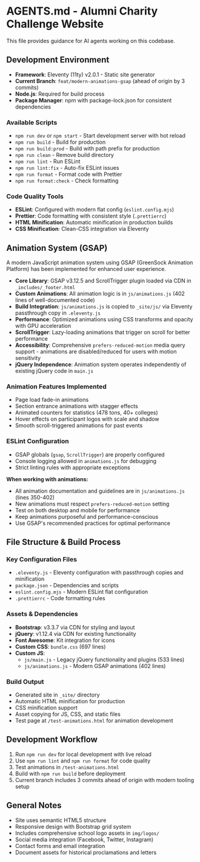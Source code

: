# AGENTS.md - Alumni Charity Challenge Website

This file provides guidance for AI agents working on this codebase.

## Development Environment

- **Framework**: Eleventy (11ty) v2.0.1 - Static site generator
- **Current Branch**: `feat/modern-animations-gsap` (ahead of origin by 3 commits)
- **Node.js**: Required for build process
- **Package Manager**: npm with package-lock.json for consistent dependencies

### Available Scripts

- `npm run dev` or `npm start` - Start development server with hot reload
- `npm run build` - Build for production
- `npm run build:prod` - Build with path prefix for production
- `npm run clean` - Remove build directory
- `npm run lint` - Run ESLint
- `npm run lint:fix` - Auto-fix ESLint issues
- `npm run format` - Format code with Prettier
- `npm run format:check` - Check formatting

### Code Quality Tools

- **ESLint**: Configured with modern flat config (`eslint.config.mjs`)
- **Prettier**: Code formatting with consistent style (`.prettierrc`)
- **HTML Minification**: Automatic minification in production builds
- **CSS Minification**: Clean-CSS integration via Eleventy

## Animation System (GSAP)

A modern JavaScript animation system using GSAP (GreenSock Animation Platform) has been implemented for enhanced user experience.

- **Core Library**: GSAP v3.12.5 and ScrollTrigger plugin loaded via CDN in `_includes/_footer.html`
- **Custom Animations**: All animation logic is in `js/animations.js` (402 lines of well-documented code)
- **Build Integration**: `js/animations.js` is copied to `_site/js/` via Eleventy passthrough copy in `.eleventy.js`
- **Performance**: Optimized animations using CSS transforms and opacity with GPU acceleration
- **ScrollTrigger**: Lazy-loading animations that trigger on scroll for better performance
- **Accessibility**: Comprehensive `prefers-reduced-motion` media query support - animations are disabled/reduced for users with motion sensitivity
- **jQuery Independence**: Animation system operates independently of existing jQuery code in `main.js`

### Animation Features Implemented

- Page load fade-in animations
- Section entrance animations with stagger effects
- Animated counters for statistics (478 tons, 40+ colleges)
- Hover effects on participant logos with scale and shadow
- Smooth scroll-triggered animations for past events

### ESLint Configuration

- GSAP globals (`gsap`, `ScrollTrigger`) are properly configured
- Console logging allowed in `animations.js` for debugging
- Strict linting rules with appropriate exceptions

**When working with animations:**

- All animation documentation and guidelines are in `js/animations.js` (lines 350-402)
- New animations must respect `prefers-reduced-motion` setting
- Test on both desktop and mobile for performance
- Keep animations purposeful and performance-conscious
- Use GSAP's recommended practices for optimal performance

## File Structure & Build Process

### Key Configuration Files

- `.eleventy.js` - Eleventy configuration with passthrough copies and minification
- `package.json` - Dependencies and scripts
- `eslint.config.mjs` - Modern ESLint flat configuration
- `.prettierrc` - Code formatting rules

### Assets & Dependencies

- **Bootstrap**: v3.3.7 via CDN for styling and layout
- **jQuery**: v1.12.4 via CDN for existing functionality
- **Font Awesome**: Kit integration for icons
- **Custom CSS**: `bundle.css` (697 lines)
- **Custom JS**:
  - `js/main.js` - Legacy jQuery functionality and plugins (533 lines)
  - `js/animations.js` - Modern GSAP animations (402 lines)

### Build Output

- Generated site in `_site/` directory
- Automatic HTML minification for production
- CSS minification support
- Asset copying for JS, CSS, and static files
- Test page at `/test-animations.html` for animation development

## Development Workflow

1. Run `npm run dev` for local development with live reload
2. Use `npm run lint` and `npm run format` for code quality
3. Test animations in `/test-animations.html`
4. Build with `npm run build` before deployment
5. Current branch includes 3 commits ahead of origin with modern tooling setup

## General Notes

- Site uses semantic HTML5 structure
- Responsive design with Bootstrap grid system
- Includes comprehensive school logo assets in `img/logos/`
- Social media integration (Facebook, Twitter, Instagram)
- Contact forms and email integration
- Document assets for historical proclamations and letters
